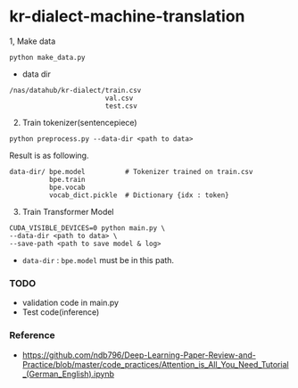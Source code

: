 # kr-dialect-machine-translation

1, Make data

```
python make_data.py 
```

- data dir
```
/nas/datahub/kr-dialect/train.csv
                        val.csv
                        test.csv
```

2. Train tokenizer(sentencepiece)

```
python preprocess.py --data-dir <path to data>
```
Result is as following.
```
data-dir/ bpe.model          # Tokenizer trained on train.csv
          bpe.train          
          bpe.vocab           
          vocab_dict.pickle  # Dictionary {idx : token}
```

3. Train Transformer Model
```
CUDA_VISIBLE_DEVICES=0 python main.py \
--data-dir <path to data> \
--save-path <path to save model & log>
```
- `data-dir` : `bpe.model` must be in this path.

### TODO
- validation code in main.py
- Test code(inference)

### Reference
- <href>https://github.com/ndb796/Deep-Learning-Paper-Review-and-Practice/blob/master/code_practices/Attention_is_All_You_Need_Tutorial_(German_English).ipynb
